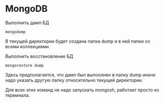 # MongoDB
Выполнить дамп БД
```
mongodump
```
В текущей директории будет создана папка dump и в ней папки со всеми коллекциями.

Выполнить восстановление БД
```
mongorestore dump
```
Здесь предполагается, что дамп был выпоолнен в папку dump иначе надо указать другую папку относительно текущей директории.

Для всех этих команд не надо запускать mongosh, работает просто из терминала.